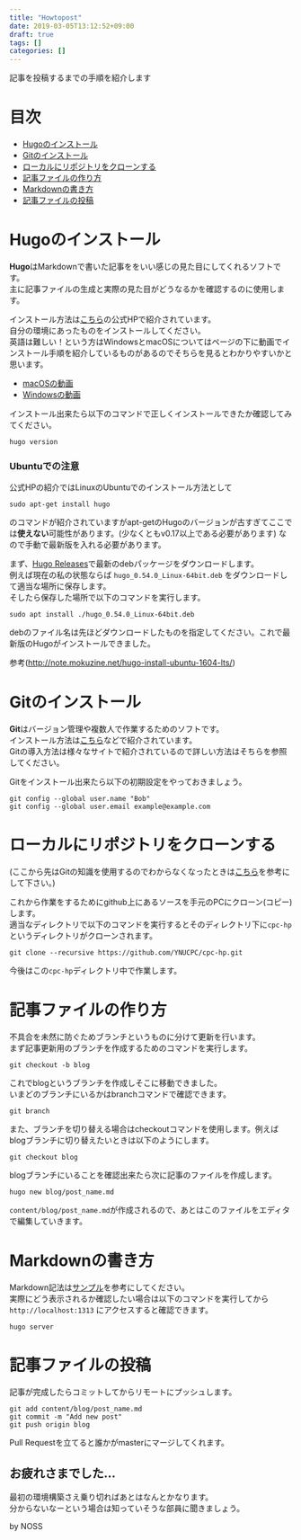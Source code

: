 ```yaml
---
title: "Howtopost"
date: 2019-03-05T13:12:52+09:00
draft: true
tags: []
categories: []
---
```


記事を投稿するまでの手順を紹介します

<!--more-->

# 目次

- [Hugoのインストール](#Hugoのインストール)
- [Gitのインストール](#Gitのインストール)
- [ローカルにリポジトリをクローンする](#ローカルにリポジトリをクローンする)
- [記事ファイルの作り方](#記事ファイルの作り方)
- [Markdownの書き方](#Markdownの書き方)
- [記事ファイルの投稿](#記事ファイルの投稿)

# Hugoのインストール

**Hugo**はMarkdownで書いた記事ををいい感じの見た目にしてくれるソフトです。  
主に記事ファイルの生成と実際の見た目がどうなるかを確認するのに使用します。

インストール方法は[こちら](https://gohugo.io/getting-started/installing/)の公式HPで紹介されています。  
自分の環境にあったものをインストールしてください。  
英語は難しい！という方はWindowsとmacOSについてはページの下に動画でインストール手順を紹介しているものがあるのでそちらを見るとわかりやすいかと思います。

- [macOSの動画](https://youtu.be/WvhCGlLcrF8)
- [Windowsの動画](https://youtu.be/G7umPCU-8xc)

インストール出来たら以下のコマンドで正しくインストールできたか確認してみてください。

```
hugo version
```

### Ubuntuでの注意

公式HPの紹介ではLinuxのUbuntuでのインストール方法として

```
sudo apt-get install hugo
```

のコマンドが紹介されていますがapt-getのHugoのバージョンが古すぎてここでは**使えない**可能性があります。(少なくともv0.17以上である必要があります) なので手動で最新版を入れる必要があります。

まず、[Hugo Releases](https://github.com/gohugoio/hugo/releases)で最新のdebパッケージをダウンロードします。  
例えば現在の私の状態ならば `hugo_0.54.0_Linux-64bit.deb` をダウンロードして適当な場所に保存します。  
そしたら保存した場所で以下のコマンドを実行します。

```
sudo apt install ./hugo_0.54.0_Linux-64bit.deb
```

debのファイル名は先ほどダウンロードしたものを指定してください。これで最新版のHugoがインストールできました。

参考(http://note.mokuzine.net/hugo-install-ubuntu-1604-lts/)

# Gitのインストール

**Git**はバージョン管理や複数人で作業するためのソフトです。  
インストール方法は[こちら](https://git-scm.com/book/ja/v2/%E4%BD%BF%E3%81%84%E5%A7%8B%E3%82%81%E3%82%8B-Git%E3%81%AE%E3%82%A4%E3%83%B3%E3%82%B9%E3%83%88%E3%83%BC%E3%83%AB)などで紹介されています。  
Gitの導入方法は様々なサイトで紹介されているので詳しい方法はそちらを参照してください。

Gitをインストール出来たら以下の初期設定をやっておきましょう。

```
git config --global user.name "Bob"
git config --global user.email example@example.com
```

# ローカルにリポジトリをクローンする

(ここから先はGitの知識を使用するのでわからなくなったときは[こちら](https://backlog.com/ja/git-tutorial/)を参考にして下さい。)

これから作業をするためにgithub上にあるソースを手元のPCにクローン(コピー)します。  
適当なディレクトリで以下のコマンドを実行するとそのディレクトリ下に`cpc-hp`というディレクトリがクローンされます。

```
git clone --recursive https://github.com/YNUCPC/cpc-hp.git
```

今後はこの`cpc-hp`ディレクトリ中で作業します。

# 記事ファイルの作り方

不具合を未然に防ぐためブランチというものに分けて更新を行います。  
まず記事更新用のブランチを作成するためのコマンドを実行します。

```
git checkout -b blog
```

これでblogというブランチを作成しそこに移動できました。  
いまどのブランチにいるかはbranchコマンドで確認できます。

```
git branch
```

また、ブランチを切り替える場合はcheckoutコマンドを使用します。例えばblogブランチに切り替えたいときは以下のようにします。

```
git checkout blog
```

blogブランチにいることを確認出来たら次に記事のファイルを作成します。

```
hugo new blog/post_name.md
```

`content/blog/post_name.md`が作成されるので、あとはこのファイルをエディタで編集していきます。

# Markdownの書き方

Markdown記法は[サンプル](./sample.md)を参考にしてください。  
実際にどう表示されるか確認したい場合は以下のコマンドを実行してから  
`http://localhost:1313` にアクセスすると確認できます。

```
hugo server
```

# 記事ファイルの投稿

記事が完成したらコミットしてからリモートにプッシュします。

```
git add content/blog/post_name.md
git commit -m "Add new post"
git push origin blog
```

Pull Requestを立てると誰かがmasterにマージしてくれます。

## お疲れさまでした...

最初の環境構築さえ乗り切ればあとはなんとかなります。  
分からないなーという場合は知っていそうな部員に聞きましょう。

by NOSS